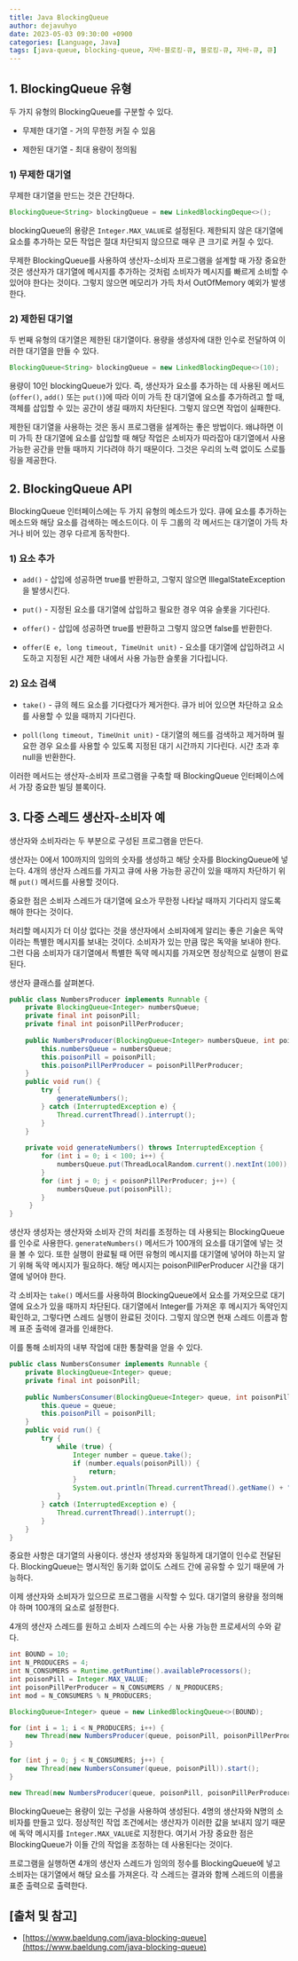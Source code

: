 ```yaml
---
title: Java BlockingQueue
author: dejavuhyo
date: 2023-05-03 09:30:00 +0900
categories: [Language, Java]
tags: [java-queue, blocking-queue, 자바-블로킹-큐, 블로킹-큐, 자바-큐, 큐]
---
```


## 1. BlockingQueue 유형
두 가지 유형의 BlockingQueue를 구분할 수 있다.

* 무제한 대기열 - 거의 무한정 커질 수 있음

* 제한된 대기열 - 최대 용량이 정의됨

### 1) 무제한 대기열
무제한 대기열을 만드는 것은 간단하다.

```java
BlockingQueue<String> blockingQueue = new LinkedBlockingDeque<>();
```

blockingQueue의 용량은 `Integer.MAX_VALUE`로 설정된다. 제한되지 않은 대기열에 요소를 추가하는 모든 작업은 절대 차단되지 않으므로 매우 큰 크기로 커질 수 있다.

무제한 BlockingQueue를 사용하여 생산자-소비자 프로그램을 설계할 때 가장 중요한 것은 생산자가 대기열에 메시지를 추가하는 것처럼 소비자가 메시지를 빠르게 소비할 수 있어야 한다는 것이다. 그렇지 않으면 메모리가 가득 차서 OutOfMemory 예외가 발생한다.

### 2) 제한된 대기열
두 번째 유형의 대기열은 제한된 대기열이다. 용량을 생성자에 대한 인수로 전달하여 이러한 대기열을 만들 수 있다.

```java
BlockingQueue<String> blockingQueue = new LinkedBlockingDeque<>(10);
```

용량이 10인 blockingQueue가 있다. 즉, 생산자가 요소를 추가하는 데 사용된 메서드(`offer()`, `add()` 또는 `put()`)에 따라 이미 가득 찬 대기열에 요소를 추가하려고 할 때, 객체를 삽입할 수 있는 공간이 생길 때까지 차단된다. 그렇지 않으면 작업이 실패한다.

제한된 대기열을 사용하는 것은 동시 프로그램을 설계하는 좋은 방법이다. 왜냐하면 이미 가득 찬 대기열에 요소를 삽입할 때 해당 작업은 소비자가 따라잡아 대기열에서 사용 가능한 공간을 만들 때까지 기다려야 하기 때문이다. 그것은 우리의 노력 없이도 스로틀링을 제공한다.

## 2. BlockingQueue API
BlockingQueue 인터페이스에는 두 가지 유형의 메소드가 있다. 큐에 요소를 추가하는 메소드와 해당 요소를 검색하는 메소드이다. 이 두 그룹의 각 메서드는 대기열이 가득 차거나 비어 있는 경우 다르게 동작한다.

### 1) 요소 추가

* `add()` - 삽입에 성공하면 true를 반환하고, 그렇지 않으면 IllegalStateException을 발생시킨다.

* `put()` - 지정된 요소를 대기열에 삽입하고 필요한 경우 여유 슬롯을 기다린다.

* `offer()` - 삽입에 성공하면 true를 반환하고 그렇지 않으면 false를 반환한다.

* `offer(E e, long timeout, TimeUnit unit)` - 요소를 대기열에 삽입하려고 시도하고 지정된 시간 제한 내에서 사용 가능한 슬롯을 기다립니다.

### 2) 요소 검색

* `take()` - 큐의 헤드 요소를 기다렸다가 제거한다. 큐가 비어 있으면 차단하고 요소를 사용할 수 있을 때까지 기다린다.

* `poll(long timeout, TimeUnit unit)` - 대기열의 헤드를 검색하고 제거하며 필요한 경우 요소를 사용할 수 있도록 지정된 대기 시간까지 기다린다. 시간 초과 후 null을 반환한다.

이러한 메서드는 생산자-소비자 프로그램을 구축할 때 BlockingQueue 인터페이스에서 가장 중요한 빌딩 블록이다.

## 3. 다중 스레드 생산자-소비자 예
생산자와 소비자라는 두 부분으로 구성된 프로그램을 만든다.

생산자는 0에서 100까지의 임의의 숫자를 생성하고 해당 숫자를 BlockingQueue에 넣는다. 4개의 생산자 스레드를 가지고 큐에 사용 가능한 공간이 있을 때까지 차단하기 위해 `put()` 메서드를 사용할 것이다.

중요한 점은 소비자 스레드가 대기열에 요소가 무한정 나타날 때까지 기다리지 않도록 해야 한다는 것이다.

처리할 메시지가 더 이상 없다는 것을 생산자에서 소비자에게 알리는 좋은 기술은 독약이라는 특별한 메시지를 보내는 것이다. 소비자가 있는 만큼 많은 독약을 보내야 한다. 그런 다음 소비자가 대기열에서 특별한 독약 메시지를 가져오면 정상적으로 실행이 완료된다.

생산자 클래스를 살펴본다.

```java
public class NumbersProducer implements Runnable {
    private BlockingQueue<Integer> numbersQueue;
    private final int poisonPill;
    private final int poisonPillPerProducer;
    
    public NumbersProducer(BlockingQueue<Integer> numbersQueue, int poisonPill, int poisonPillPerProducer) {
        this.numbersQueue = numbersQueue;
        this.poisonPill = poisonPill;
        this.poisonPillPerProducer = poisonPillPerProducer;
    }
    public void run() {
        try {
            generateNumbers();
        } catch (InterruptedException e) {
            Thread.currentThread().interrupt();
        }
    }
    
    private void generateNumbers() throws InterruptedException {
        for (int i = 0; i < 100; i++) {
            numbersQueue.put(ThreadLocalRandom.current().nextInt(100));
        }
        for (int j = 0; j < poisonPillPerProducer; j++) {
            numbersQueue.put(poisonPill);
        }
     }
}
```

생산자 생성자는 생산자와 소비자 간의 처리를 조정하는 데 사용되는 BlockingQueue를 인수로 사용한다. `generateNumbers()` 메서드가 100개의 요소를 대기열에 넣는 것을 볼 수 있다. 또한 실행이 완료될 때 어떤 유형의 메시지를 대기열에 넣어야 하는지 알기 위해 독약 메시지가 필요하다. 해당 메시지는 poisonPillPerProducer 시간을 대기열에 넣어야 한다.

각 소비자는 `take()` 메서드를 사용하여 BlockingQueue에서 요소를 가져오므로 대기열에 요소가 있을 때까지 차단된다. 대기열에서 Integer를 가져온 후 메시지가 독약인지 확인하고, 그렇다면 스레드 실행이 완료된 것이다. 그렇지 않으면 현재 스레드 이름과 함께 표준 출력에 결과를 인쇄한다.

이를 통해 소비자의 내부 작업에 대한 통찰력을 얻을 수 있다.

```java
public class NumbersConsumer implements Runnable {
    private BlockingQueue<Integer> queue;
    private final int poisonPill;
    
    public NumbersConsumer(BlockingQueue<Integer> queue, int poisonPill) {
        this.queue = queue;
        this.poisonPill = poisonPill;
    }
    public void run() {
        try {
            while (true) {
                Integer number = queue.take();
                if (number.equals(poisonPill)) {
                    return;
                }
                System.out.println(Thread.currentThread().getName() + " result: " + number);
            }
        } catch (InterruptedException e) {
            Thread.currentThread().interrupt();
        }
    }
}
```

중요한 사항은 대기열의 사용이다. 생산자 생성자와 동일하게 대기열이 인수로 전달된다. BlockingQueue는 명시적인 동기화 없이도 스레드 간에 공유할 수 있기 때문에 가능하다.

이제 생산자와 소비자가 있으므로 프로그램을 시작할 수 있다. 대기열의 용량을 정의해야 하며 100개의 요소로 설정한다.

4개의 생산자 스레드를 원하고 소비자 스레드의 수는 사용 가능한 프로세서의 수와 같다.

```java
int BOUND = 10;
int N_PRODUCERS = 4;
int N_CONSUMERS = Runtime.getRuntime().availableProcessors();
int poisonPill = Integer.MAX_VALUE;
int poisonPillPerProducer = N_CONSUMERS / N_PRODUCERS;
int mod = N_CONSUMERS % N_PRODUCERS;

BlockingQueue<Integer> queue = new LinkedBlockingQueue<>(BOUND);

for (int i = 1; i < N_PRODUCERS; i++) {
    new Thread(new NumbersProducer(queue, poisonPill, poisonPillPerProducer)).start();
}

for (int j = 0; j < N_CONSUMERS; j++) {
    new Thread(new NumbersConsumer(queue, poisonPill)).start();
}

new Thread(new NumbersProducer(queue, poisonPill, poisonPillPerProducer + mod)).start();
```

BlockingQueue는 용량이 있는 구성을 사용하여 생성된다. 4명의 생산자와 N명의 소비자를 만들고 있다. 정상적인 작업 조건에서는 생산자가 이러한 값을 보내지 않기 때문에 독약 메시지를 `Integer.MAX_VALUE`로 지정한다. 여기서 가장 중요한 점은 BlockingQueue가 이들 간의 작업을 조정하는 데 사용된다는 것이다.

프로그램을 실행하면 4개의 생산자 스레드가 임의의 정수를 BlockingQueue에 넣고 소비자는 대기열에서 해당 요소를 가져온다. 각 스레드는 결과와 함께 스레드의 이름을 표준 출력으로 출력한다.

## [출처 및 참고]
* [https://www.baeldung.com/java-blocking-queue](https://www.baeldung.com/java-blocking-queue)
